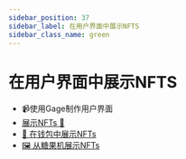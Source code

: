 ```yaml
---
sidebar_position: 37
sidebar_label: 在用户界面中展示NFTS
sidebar_class_name: green
---
```


# 在用户界面中展示NFTS

- 📹使用Gage制作用户界面
- [展示NFTs 💃](./displaying-nfts/README.md)
- [📱 在钱包中展示NFTs](./displaying-nfts-from-a-wallet/README.md)
- [🖼 从糖果机展示NFTs](./displaying-nfts-from-a-candy-machine/README.md)
